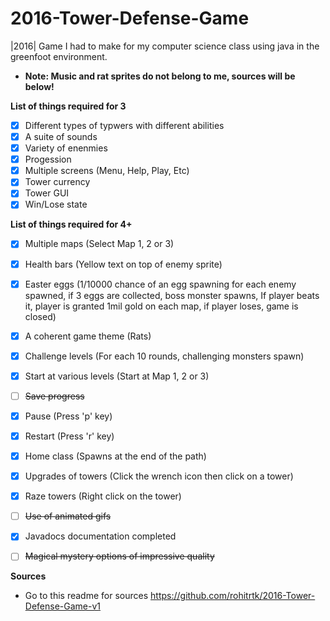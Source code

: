# 2016-Tower-Defense-Game
|2016| Game I had to make for my computer science class using java in the greenfoot environment.
* **Note: Music and rat sprites do not belong to me, sources will be below!**  

**List of things required for 3**
  - [x] Different types of typwers with different abilities
  - [x] A suite of sounds
  - [x] Variety of enenmies
  - [x] Progession
  - [x] Multiple screens (Menu, Help, Play, Etc)
  - [x] Tower currency
  - [x] Tower GUI
  - [x] Win/Lose state
  
**List of things required for 4+**
  - [x] Multiple maps 
  (Select Map 1, 2 or 3)
  - [x] Health bars
  (Yellow text on top of enemy sprite)
  - [x] Easter eggs
  (1/10000 chance of an egg spawning for each enemy spawned, if 3 eggs are collected, boss monster spawns,
  If player beats it, player is granted 1mil gold on each map, if player loses, game is closed)
  - [x] A coherent game theme
  (Rats)
  - [x] Challenge levels
  (For each 10 rounds, challenging monsters spawn)
  - [x] Start at various levels
  (Start at Map 1, 2 or 3)
  - [ ] ~~Save progress~~
  - [x] Pause
  (Press 'p' key)
  - [x] Restart
  (Press 'r' key)
  - [x] Home class
  (Spawns at the end of the path)
  - [x] Upgrades of towers
  (Click the wrench icon then click on a tower)
  - [x] Raze towers
  (Right click on the tower)
  - [ ] ~~Use of animated gifs~~
  - [x] Javadocs documentation completed
  - [ ] ~~Magical mystery options of impressive quality~~


**Sources**
  - Go to this readme for sources https://github.com/rohitrtk/2016-Tower-Defense-Game-v1
